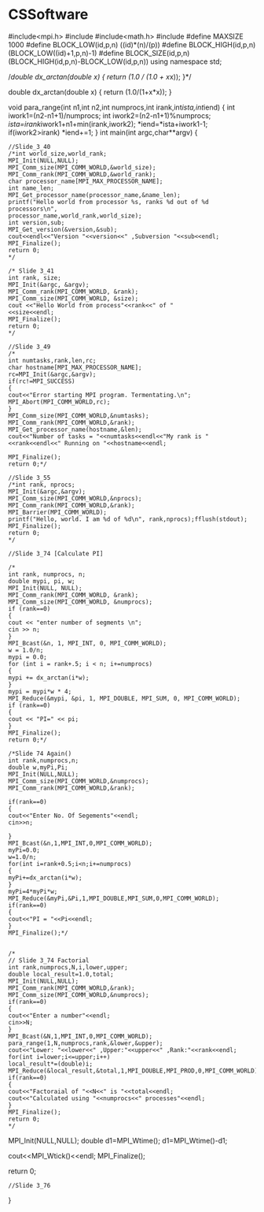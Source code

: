 # CSSoftware

#include<mpi.h>
#include<iostream>
#include<math.h>
#include<fstream>
#define MAXSIZE 1000
#define BLOCK_LOW(id,p,n) ((id)*(n)/(p))
#define BLOCK_HIGH(id,p,n)(BLOCK_LOW((id)+1,p,n)-1)
#define BLOCK_SIZE(id,p,n)(BLOCK_HIGH(id,p,n)-BLOCK_LOW(id,p,n))
using namespace std;

/*double dx_arctan(double x)
{
return (1.0 / (1.0 + x*x));
}*/

double dx_arctan(double x)
{
	return (1.0/(1+x*x));
}

void para_range(int n1,int n2,int numprocs,int irank,int*ista,int*iend)
{
	int iwork1=(n2-n1+1)/numprocs;
	int iwork2=(n2-n1+1)%numprocs;
	*ista=irank*iwork1+n1+min(irank,iwork2);
	*iend=*ista+iwork1-1;
	if(iwork2>irank)
		*iend+=1;
}
int main(int argc,char**argv)
{

	//Slide_3_40
	/*int world_size,world_rank;
	MPI_Init(NULL,NULL);
	MPI_Comm_size(MPI_COMM_WORLD,&world_size);
	MPI_Comm_rank(MPI_COMM_WORLD,&world_rank);
	char processor_name[MPI_MAX_PROCESSOR_NAME];
	int name_len;
	MPI_Get_processor_name(processor_name,&name_len);
	printf("Hello world from processor %s, ranks %d out of %d processors\n",
	processor_name,world_rank,world_size);
	int version,sub;
	MPI_Get_version(&version,&sub);
	cout<<endl<<"Version "<<version<<" ,Subversion "<<sub<<endl;
	MPI_Finalize();
	return 0;
	*/

	/* Slide 3_41
	int rank, size;
	MPI_Init(&argc, &argv);
	MPI_Comm_rank(MPI_COMM_WORLD, &rank);
	MPI_Comm_size(MPI_COMM_WORLD, &size);
	cout <<"Hello World from process"<<rank<<" of " 
	<<size<<endl;
	MPI_Finalize();
	return 0;
	*/

	//Slide 3_49
	/*
	int numtasks,rank,len,rc;
	char hostname[MPI_MAX_PROCESSOR_NAME];
	rc=MPI_Init(&argc,&argv);
	if(rc!=MPI_SUCCESS)
	{
	cout<<"Error starting MPI program. Termentating.\n";
	MPI_Abort(MPI_COMM_WORLD,rc);
	}
	MPI_Comm_size(MPI_COMM_WORLD,&numtasks);
	MPI_Comm_rank(MPI_COMM_WORLD,&rank);
	MPI_Get_processor_name(hostname,&len);
	cout<<"Number of tasks = "<<numtasks<<endl<<"My rank is "<<rank<<endl<<" Running on "<<hostname<<endl;

	MPI_Finalize();
	return 0;*/

	//Slide 3_55
	/*int rank, nprocs;
	MPI_Init(&argc,&argv);
	MPI_Comm_size(MPI_COMM_WORLD,&nprocs);
	MPI_Comm_rank(MPI_COMM_WORLD,&rank);
	MPI_Barrier(MPI_COMM_WORLD);
	printf("Hello, world. I am %d of %d\n", rank,nprocs);fflush(stdout);
	MPI_Finalize();
	return 0;
	*/

	//Slide 3_74 [Calculate PI]

	/*
	int rank, numprocs, n;
	double mypi, pi, w;
	MPI_Init(NULL, NULL);
	MPI_Comm_rank(MPI_COMM_WORLD, &rank);
	MPI_Comm_size(MPI_COMM_WORLD, &numprocs);
	if (rank==0)
	{
	cout << "enter number of segments \n";
	cin >> n;
	}
	MPI_Bcast(&n, 1, MPI_INT, 0, MPI_COMM_WORLD);
	w = 1.0/n;
	mypi = 0.0;
	for (int i = rank+.5; i < n; i+=numprocs)
	{
	mypi += dx_arctan(i*w);
	}
	mypi = mypi*w * 4;
	MPI_Reduce(&mypi, &pi, 1, MPI_DOUBLE, MPI_SUM, 0, MPI_COMM_WORLD);
	if (rank==0)
	{
	cout << "PI=" << pi;
	}
	MPI_Finalize();
	return 0;*/

	/*Slide 74 Again()
	int rank,numprocs,n;
	double w,myPi,Pi;
	MPI_Init(NULL,NULL);
	MPI_Comm_size(MPI_COMM_WORLD,&numprocs);
	MPI_Comm_rank(MPI_COMM_WORLD,&rank);

	if(rank==0)
	{
	cout<<"Enter No. Of Segements"<<endl;
	cin>>n;

	}
	MPI_Bcast(&n,1,MPI_INT,0,MPI_COMM_WORLD);
	myPi=0.0;
	w=1.0/n;
	for(int i=rank+0.5;i<n;i+=numprocs)
	{
	myPi+=dx_arctan(i*w);
	}
	myPi=4*myPi*w;
	MPI_Reduce(&myPi,&Pi,1,MPI_DOUBLE,MPI_SUM,0,MPI_COMM_WORLD);
	if(rank==0)
	{
	cout<<"PI = "<<Pi<<endl;
	}
	MPI_Finalize();*/


	/*
	// Slide 3_74 Factorial
	int rank,numprocs,N,i,lower,upper;
	double local_result=1.0,total;
	MPI_Init(NULL,NULL);
	MPI_Comm_rank(MPI_COMM_WORLD,&rank);
	MPI_Comm_size(MPI_COMM_WORLD,&numprocs);
	if(rank==0)
	{
	cout<<"Enter a number"<<endl;
	cin>>N;
	}
	MPI_Bcast(&N,1,MPI_INT,0,MPI_COMM_WORLD);
	para_range(1,N,numprocs,rank,&lower,&upper);
	cout<<"Lower: "<<lower<<" ,Upper:"<<upper<<" ,Rank:"<<rank<<endl;
	for(int i=lower;i<=upper;i++)
	local_result*=(double)i;
	MPI_Reduce(&local_result,&total,1,MPI_DOUBLE,MPI_PROD,0,MPI_COMM_WORLD);
	if(rank==0)
	{
	cout<<"Factoraial of "<<N<<" is "<<total<<endl;
	cout<<"Calculated using "<<numprocs<<" processes"<<endl;
	}
	MPI_Finalize();
	return 0;
	*/

MPI_Init(NULL,NULL);
double d1=MPI_Wtime();
d1=MPI_Wtime()-d1;

cout<<MPI_Wtick()<<endl;
MPI_Finalize();

return 0;

	//Slide 3_76

}

